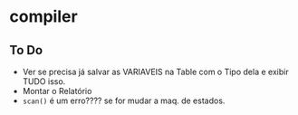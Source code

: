 # compiler

## To Do

* Ver se precisa já salvar as VARIAVEIS na Table com o Tipo dela e exibir TUDO isso.
* Montar o Relatório
* `scan()` é um erro???? se for mudar a maq. de estados.
